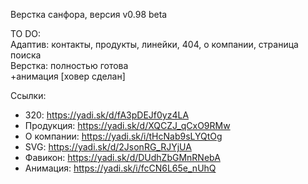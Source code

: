 Верстка санфора,
версия v0.98 beta

TO DO: <br>
Адаптив: контакты, продукты, линейки, 404, о компании, страница поиска <br>
Верстка: полностью готова
<br>
+анимация [ховер сделан]


Ссылки:
+ 320: https://yadi.sk/d/fA3pDEJf0yz4LA
+ Продукция: https://yadi.sk/d/XQCZJ_qCxO9RMw
+ О компании: https://yadi.sk/i/tHcNab9sLYQtOg
+ SVG: https://yadi.sk/d/2JsonRG_RJYjUA
+ Фавикон: https://yadi.sk/d/DUdhZbGMnRNebA
+ Анимация: https://yadi.sk/i/fcCN6L65e_nUhQ
